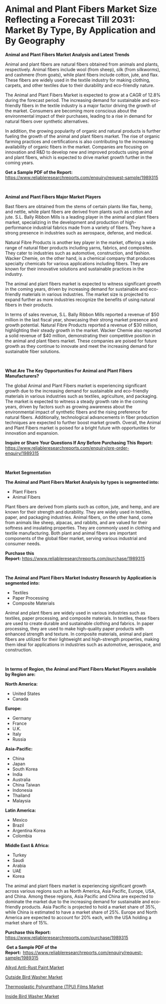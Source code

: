 <p><h1>Animal and Plant Fibers Market Size Reflecting a Forecast Till 2031: Market By Type, By Application and By Geography</h1></p><p><strong>Animal and Plant Fibers Market Analysis and Latest Trends</strong></p>
<p><p>Animal and plant fibers are natural fibers obtained from animals and plants, respectively. Animal fibers include wool (from sheep), silk (from silkworms), and cashmere (from goats), while plant fibers include cotton, jute, and flax. These fibers are widely used in the textile industry for making clothing, carpets, and other textiles due to their durability and eco-friendly nature.</p><p>The Animal and Plant Fibers Market is expected to grow at a CAGR of 12.8% during the forecast period. The increasing demand for sustainable and eco-friendly fibers in the textile industry is a major factor driving the growth of the market. Consumers are becoming more conscious about the environmental impact of their purchases, leading to a rise in demand for natural fibers over synthetic alternatives.</p><p>In addition, the growing popularity of organic and natural products is further fueling the growth of the animal and plant fibers market. The rise of organic farming practices and certifications is also contributing to the increasing availability of organic fibers in the market. Companies are focusing on innovation and R&D to develop new and improved products using animal and plant fibers, which is expected to drive market growth further in the coming years.</p></p>
<p><strong>Get a Sample PDF of the Report:&nbsp;</strong> <a href="https://www.reliableresearchreports.com/enquiry/request-sample/1989315">https://www.reliableresearchreports.com/enquiry/request-sample/1989315</a></p>
<p>&nbsp;</p>
<p><strong>Animal and Plant Fibers Major Market Players</strong></p>
<p><p>Bast fibers are obtained from the stems of certain plants like flax, hemp, and nettle, while plant fibers are derived from plants such as cotton and jute. S.L. Bally Ribbon Mills is a leading player in the animal and plant fibers market, specializing in the development and production of high-performance industrial fabrics made from a variety of fibers. They have a strong presence in industries such as aerospace, defense, and medical.</p><p>Natural Fibre Products is another key player in the market, offering a wide range of natural fiber products including yarns, fabrics, and composites. They cater to industries such as automotive, construction, and fashion. Wacker Chemie, on the other hand, is a chemical company that produces specialty chemicals for various applications including fibers. They are known for their innovative solutions and sustainable practices in the industry.</p><p>The animal and plant fibers market is expected to witness significant growth in the coming years, driven by increasing demand for sustainable and eco-friendly materials in various industries. The market size is projected to expand further as more industries recognize the benefits of using natural fibers in their products.</p><p>In terms of sales revenue, S.L. Bally Ribbon Mills reported a revenue of $50 million in the last fiscal year, showcasing their strong market presence and growth potential. Natural Fibre Products reported a revenue of $30 million, highlighting their steady growth in the market. Wacker Chemie also reported a solid revenue of $40 million, demonstrating their competitive position in the animal and plant fibers market. These companies are poised for future growth as they continue to innovate and meet the increasing demand for sustainable fiber solutions.</p></p>
<p>&nbsp;</p>
<p><strong>What Are The Key Opportunities For Animal and Plant Fibers Manufacturers?</strong></p>
<p><p>The global Animal and Plant Fibers market is experiencing significant growth due to the increasing demand for sustainable and eco-friendly materials in various industries such as textiles, agriculture, and packaging. The market is expected to witness a steady growth rate in the coming years, driven by factors such as growing awareness about the environmental impact of synthetic fibers and the rising preference for natural fibers. Additionally, technological advancements in fiber production techniques are expected to further boost market growth. Overall, the Animal and Plant Fibers market is poised for a bright future with opportunities for innovation and expansion.</p></p>
<p><strong>Inquire or Share Your Questions If Any Before Purchasing This Report:</strong> <a href="https://www.reliableresearchreports.com/enquiry/pre-order-enquiry/1989315">https://www.reliableresearchreports.com/enquiry/pre-order-enquiry/1989315</a></p>
<p>&nbsp;</p>
<p><strong>Market Segmentation</strong></p>
<p><strong>The Animal and Plant Fibers Market Analysis by types is segmented into:</strong></p>
<p><ul><li>Plant Fibers</li><li>Animal Fibers</li></ul></p>
<p><p>Plant fibers are derived from plants such as cotton, jute, and hemp, and are known for their strength and durability. They are widely used in textiles, paper, and packaging industries. Animal fibers, on the other hand, come from animals like sheep, alpacas, and rabbits, and are valued for their softness and insulating properties. They are commonly used in clothing and textile manufacturing. Both plant and animal fibers are important components of the global fiber market, serving various industrial and consumer needs.</p></p>
<p><strong>Purchase this Report:&nbsp;</strong><a href="https://www.reliableresearchreports.com/purchase/1989315">https://www.reliableresearchreports.com/purchase/1989315</a></p>
<p>&nbsp;</p>
<p><strong>The Animal and Plant Fibers Market Industry Research by Application is segmented into:</strong></p>
<p><ul><li>Textiles</li><li>Paper Processing</li><li>Composite Materials</li></ul></p>
<p><p>Animal and plant fibers are widely used in various industries such as textiles, paper processing, and composite materials. In textiles, these fibers are used to create durable and sustainable clothing and fabrics. In paper processing, they are used to make high-quality paper products with enhanced strength and texture. In composite materials, animal and plant fibers are utilized for their lightweight and high-strength properties, making them ideal for applications in industries such as automotive, aerospace, and construction.</p></p>
<p>&nbsp;</p>
<p><strong>In terms of Region, the Animal and Plant Fibers Market Players available by Region are:</strong></p>
<p>
    <p> <strong> North America: </strong>
        <ul>
            <li>United States</li>
            <li>Canada</li>
        </ul>
        </p> 
    <p> <strong> Europe: </strong>
        <ul>
            <li>Germany</li>
            <li>France</li>
            <li>U.K.</li>
            <li>Italy</li>
            <li>Russia</li>
        </ul>
        </p> 
    <p> <strong> Asia-Pacific: </strong>
        <ul>
            <li>China</li>
            <li>Japan</li>
            <li>South Korea</li>
            <li>India</li>
            <li>Australia</li>
            <li>China Taiwan</li>
            <li>Indonesia</li>
            <li>Thailand</li>
            <li>Malaysia</li>
        </ul>
        </p> 
    <p> <strong> Latin America: </strong>
        <ul>
            <li>Mexico</li>
            <li>Brazil</li>
            <li>Argentina Korea</li>
            <li>Colombia</li>
        </ul>
        </p> 
    <p> <strong> Middle East & Africa: </strong>
        <ul>
            <li>Turkey</li>
            <li>Saudi</li>
            <li>Arabia</li>
            <li>UAE</li>
            <li>Korea</li>
        </ul>
    </p>
    </p>
<p><p>The animal and plant fibers market is experiencing significant growth across various regions such as North America, Asia Pacific, Europe, USA, and China. Among these regions, Asia Pacific and China are expected to dominate the market due to the increasing demand for sustainable and eco-friendly products. Asia Pacific is projected to hold a market share of 35%, while China is estimated to have a market share of 25%. Europe and North America are expected to account for 20% each, with the USA holding a market share of 15%.</p></p>
<p><strong>Purchase this Report: </strong><a href="https://www.reliableresearchreports.com/purchase/1989315">https://www.reliableresearchreports.com/purchase/1989315</a></p>
<p>&nbsp;<strong>Get a Sample PDF of the Report:&nbsp;&nbsp;</strong><a href="https://www.reliableresearchreports.com/enquiry/request-sample/1989315">https://www.reliableresearchreports.com/enquiry/request-sample/1989315</a></p>
<p><strong></strong></p>
<p><p><a href="https://github.com/zjyglelu/Market-Research-Report-List-1/blob/main/alkyd-anti-rust-paint-market.md">Alkyd Anti-Rust Paint Market</a></p><p><a href="https://issuu.com/reportprime-2/docs/outside-bird-washer-market-size-2030.pptx">Outside Bird Washer Market</a></p><p><a href="https://github.com/mbisetmhermsr/Market-Research-Report-List-1/blob/main/thermoplastic-polyurethane-tpu-films-market.md">Thermoplastic Polyurethane (TPU) Films Market</a></p><p><a href="https://issuu.com/reportprime-2/docs/inside-bird-washer-market-size-2030.pptx">Inside Bird Washer Market</a></p></p>